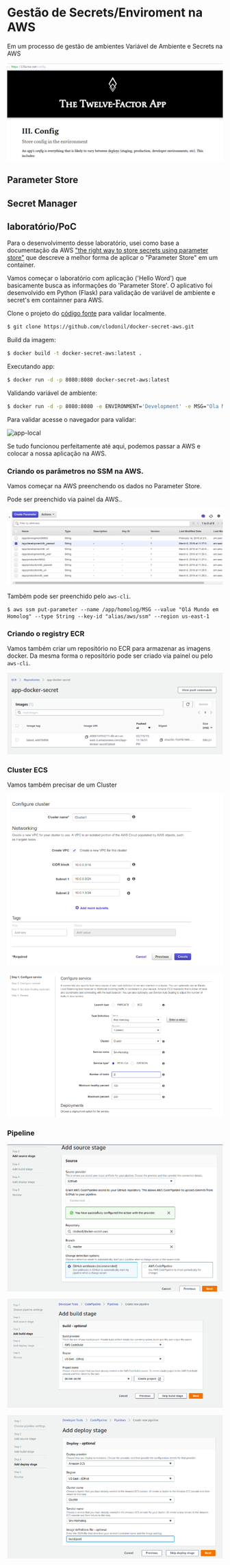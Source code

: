 # Gestão de Secrets/Enviroment na AWS

Em um processo de gestão de ambientes
Variável de Ambiente e Secrets na AWS

![12factor](https://github.com/clodonil/docker-secret-aws/blob/master/img/12factor.png)


## Parameter Store


## Secret Manager


## laboratório/PoC 

Para o desenvolvimento desse laboratório, usei como base a documentação da AWS ["the right way to store secrets using parameter store"](https://aws.amazon.com/pt/blogs/mt/the-right-way-to-store-secrets-using-parameter-store/) que descreve a melhor forma de aplicar o "Parameter Store" em um container.

Vamos começar o laboratório com aplicação ('Hello Word') que basicamente busca as informações do 'Parameter Store'. O aplicativo foi desenvolvido em Python (Flask) para validação de variável de ambiente e secret's em containner para AWS.

Clone o projeto do [código fonte](https://github.com/clodonil/docker-secret-aws.git) para validar localmente.

```bash
$ git clone https://github.com/clodonil/docker-secret-aws.git
```

Build da imagem:

```bash
$ docker build -t docker-secret-aws:latest .
```

Executando app:

```bash
$ docker run -d -p 8080:8080 docker-secret-aws:latest
```

Validando variável de ambiente:

```bash
$ docker run -d -p 8080:8080 -e ENVIRONMENT='Development' -e MSG="Ola Mundo!!!" docker-secret-aws:latest
```
Para validar acesse o navegador para validar:

![app-local](https://github.com/clodonil/docker-secret-aws/blob/master/img/local-app.png)

Se tudo funcionou perfeitamente até aqui, podemos passar a AWS e colocar a nossa aplicação na AWS.

### Criando os parâmetros no SSM na AWS.

Vamos começar na AWS preenchendo os dados no Parameter Store.

Pode ser preenchido via painel da AWS..

![ssm](https://github.com/clodonil/docker-secret-aws/blob/master/img/ssm.png)

Também pode ser preenchido pelo `aws-cli`.

```
$ aws ssm put-parameter --name /app/homolog/MSG --value "Olá Mundo em Homolog" --type String --key-id "alias/aws/ssm" --region us-east-1
```

### Criando o registry ECR

Vamos também criar um repositório no ECR para armazenar as imagens docker. Da mesma forma o repositório pode ser criado via painel ou pelo `aws-cli`.

![repo](https://github.com/clodonil/docker-secret-aws/blob/master/img/ecr-repo.png)


### Cluster ECS

Vamos também precisar de um Cluster 

![cluster](https://github.com/clodonil/docker-secret-aws/blob/master/img/ecs-create-cluster.png)

![service](https://github.com/clodonil/docker-secret-aws/blob/master/img/cluster-service.png)

### Pipeline

![pipeline-source](https://github.com/clodonil/docker-secret-aws/blob/master/img/pipeline-p1.png)

![pipeline-build](https://github.com/clodonil/docker-secret-aws/blob/master/img/pipeline-step2.png)

![pipeline-deploy](https://github.com/clodonil/docker-secret-aws/blob/master/img/pipeline-deploy.png)

